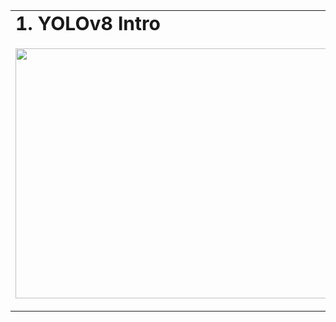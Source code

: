 <table border="0">
 <tr>
    <td><b style="font-size:30px">1. YOLOv8 Intro</b></td>
    <td><b style="font-size:30px">2. PotHole Detection</b></td>
 </tr>
 <tr>
    <td>
       <p align="center">
       <img width="500" height="400" src="https://user-images.githubusercontent.com/52584370/236352677-54502e4b-c89c-49a8-87c1-95d554bad742.jpg">
       </p>
    </td>
    <td>
      <p align="center">
       <img width="500" height="400" src="https://user-images.githubusercontent.com/52584370/236353335-0f224f2a-801b-4751-bf96-362526d58209.gif">
       </p>
    </td>
 </tr>
</table>
